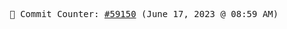 <p align="center">
    <samp>
        📮 Commit Counter: <a href="https://github.com/Javascript-void0/Javascript-void0/commits/main">#59150</a> (June 17, 2023 @ 08:59 AM)
    </samp>
</p>
